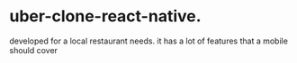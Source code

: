# uber-clone-react-native.
developed for a local restaurant needs.
it has a lot of features that a mobile should cover
